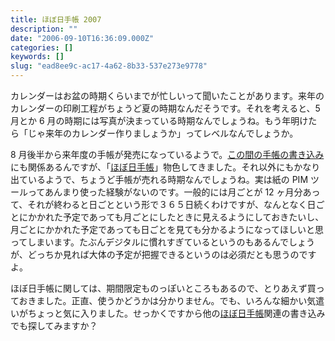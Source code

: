 ```yaml
---
title: ほぼ日手帳 2007
description: ""
date: "2006-09-10T16:36:09.000Z"
categories: []
keywords: []
slug: "ead8ee9c-ac17-4a62-8b33-537e273e9778"
---
```


カレンダーはお盆の時期くらいまでが忙しいって聞いたことがあります。来年のカレンダーの印刷工程がちょうど夏の時期なんだそうです。それを考えると、5 月とか 6 月の時期には写真が決まっている時期なんでしょうね。もう年明けたら「じゃ来年のカレンダー作りましょうか」ってレベルなんでしょうか。

8 月後半から来年度の手帳が発売になっているようで。[この間の手帳の書き込み](http://blog.qli.jp/2006/09/post_bbcd_1.html)にも関係あるんですが、「[ほぼ日手帳](http://www.1101.com/)」物色してきました。それ以外にもかなり出ているようで、ちょうど手帳が売れる時期なんでしょうね。実は紙の PIM ツールってあんまり使った経験がないのです。一般的には月ごとが 12 ヶ月分あって、それが終わると日ごとという形で３６５日続くわけですが、なんとなく日ごとにかかれた予定であっても月ごとにしたときに見えるようにしておきたいし、月ごとにかかれた予定であっても日ごとを見ても分かるようになってほしいと思ってしまいます。たぶんデジタルに慣れすぎているというのもあるんでしょうが、どっちか見れば大体の予定が把握できるというのは必須だとも思うのですよ。

ほぼ日手帳に関しては、期間限定ものっぽいところもあるので、とりあえず買っておきました。正直、使うかどうかは分かりません。でも、いろんな細かい気遣いがちょっと気に入りました。せっかくですから他の[ほぼ日手帳](http://technorati.jp/tag/%E3%81%BB%E3%81%BC%E6%97%A5%E6%89%8B%E5%B8%B3)関連の書き込みでも探してみますか？
